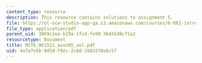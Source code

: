 ```yaml
---
content_type: resource
description: This resource contains solutions to assignment 5.
file: https://ol-ocw-studio-app-qa.s3.amazonaws.com/courses/6-061-introduction-to-electric-power-systems-spring-2011/4a7e7c6b9d5df92c2c8d1983378e6c57_MIT6_061S11_assn05_sol.pdf
file_type: application/pdf
parent_uid: 3869c2ea-b19a-1fcd-fe99-36d41d8cf5a2
resourcetype: Document
title: MIT6_061S11_assn05_sol.pdf
uid: 4a7e7c6b-9d5d-f92c-2c8d-1983378e6c57
---
```

